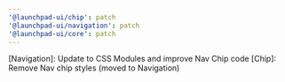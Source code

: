 ```yaml
---
'@launchpad-ui/chip': patch
'@launchpad-ui/navigation': patch
'@launchpad-ui/core': patch
---
```


[Navigation]: Update to CSS Modules and improve Nav Chip code
[Chip]: Remove Nav chip styles (moved to Navigation)
